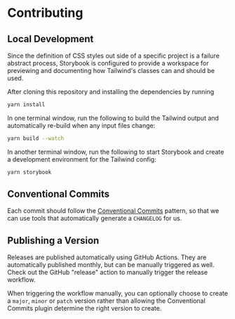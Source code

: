 # Contributing

## Local Development

Since the definition of CSS styles out side of a specific project is a failure abstract process, Storybook is configured to provide a workspace for previewing and documenting how Tailwind's classes can and should be used.

After cloning this repository and installing the dependencies by running

```bash
yarn install
```

In one terminal window, run the following to build the Tailwind output and automatically re-build when any input files change:

```bash
yarn build --watch
```

In another terminal window, run the following to start Storybook and create a development environment for the Tailwind config:

```bash
yarn storybook
```

## Conventional Commits

Each commit should follow the [Conventional Commits](https://www.conventionalcommits.org/en/v1.0.0/) pattern, so that we can use tools that automatically generate a `CHANGELOG` for us.

## Publishing a Version

Releases are published automatically using GitHub Actions. They are automatically published monthly, but can be manually triggered as well. Check out the GitHub "release" action to manually trigger the release workflow.

When triggering the workflow manually, you can optionally choose to create a `major`, `minor` or `patch` version rather than allowing the Conventional Commits plugin determine the right version to create.
